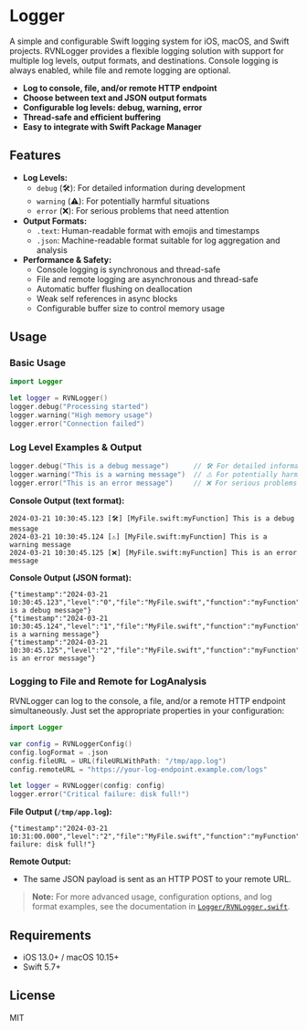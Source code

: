 # Logger

A simple and configurable Swift logging system for iOS, macOS, and Swift projects. RVNLogger provides a flexible logging solution with support for multiple log levels, output formats, and destinations. Console logging is always enabled, while file and remote logging are optional.

- **Log to console, file, and/or remote HTTP endpoint**
- **Choose between text and JSON output formats**
- **Configurable log levels: debug, warning, error**
- **Thread-safe and efficient buffering**
- **Easy to integrate with Swift Package Manager**

## Features

- **Log Levels:**
  - `debug` (🛠): For detailed information during development
  - `warning` (⚠️): For potentially harmful situations
  - `error` (❌): For serious problems that need attention
- **Output Formats:**
  - `.text`: Human-readable format with emojis and timestamps
  - `.json`: Machine-readable format suitable for log aggregation and analysis
- **Performance & Safety:**
  - Console logging is synchronous and thread-safe
  - File and remote logging are asynchronous and thread-safe
  - Automatic buffer flushing on deallocation
  - Weak self references in async blocks
  - Configurable buffer size to control memory usage

## Usage

### Basic Usage

```swift
import Logger

let logger = RVNLogger()
logger.debug("Processing started")
logger.warning("High memory usage")
logger.error("Connection failed")
```

### Log Level Examples & Output

```swift
logger.debug("This is a debug message")      // 🛠 For detailed information during development
logger.warning("This is a warning message")  // ⚠️ For potentially harmful situations
logger.error("This is an error message")     // ❌ For serious problems that need attention
```

**Console Output (text format):**
```
2024-03-21 10:30:45.123 [🛠] [MyFile.swift:myFunction] This is a debug message
2024-03-21 10:30:45.124 [⚠️] [MyFile.swift:myFunction] This is a warning message
2024-03-21 10:30:45.125 [❌] [MyFile.swift:myFunction] This is an error message
```

**Console Output (JSON format):**
```
{"timestamp":"2024-03-21 10:30:45.123","level":"0","file":"MyFile.swift","function":"myFunction","message":"This is a debug message"}
{"timestamp":"2024-03-21 10:30:45.124","level":"1","file":"MyFile.swift","function":"myFunction","message":"This is a warning message"}
{"timestamp":"2024-03-21 10:30:45.125","level":"2","file":"MyFile.swift","function":"myFunction","message":"This is an error message"}
```

### Logging to File and Remote for LogAnalysis

RVNLogger can log to the console, a file, and/or a remote HTTP endpoint simultaneously. Just set the appropriate properties in your configuration:

```swift
import Logger

var config = RVNLoggerConfig()
config.logFormat = .json
config.fileURL = URL(fileURLWithPath: "/tmp/app.log")
config.remoteURL = "https://your-log-endpoint.example.com/logs"

let logger = RVNLogger(config: config)
logger.error("Critical failure: disk full!")
```

**File Output (`/tmp/app.log`):**
```
{"timestamp":"2024-03-21 10:31:00.000","level":"2","file":"MyFile.swift","function":"myFunction","message":"Critical failure: disk full!"}
```

**Remote Output:**
- The same JSON payload is sent as an HTTP POST to your remote URL.

> **Note:**
> For more advanced usage, configuration options, and log format examples, see the documentation in [`Logger/RVNLogger.swift`](Logger/RVNLogger.swift).

## Requirements
- iOS 13.0+ / macOS 10.15+
- Swift 5.7+

## License
MIT 
